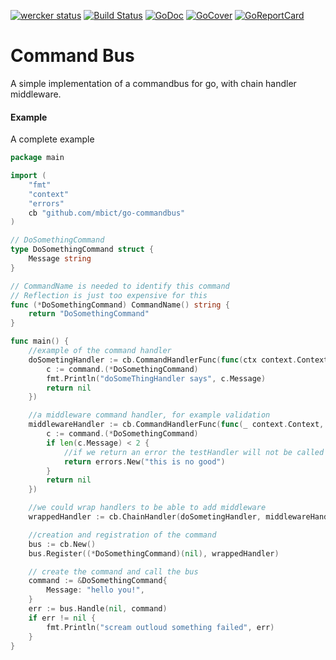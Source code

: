 [![wercker status](https://app.wercker.com/status/f2312ebb309f222c6df110a36ca2394c/s/master "wercker status")](https://app.wercker.com/project/byKey/f2312ebb309f222c6df110a36ca2394c)
[![Build Status](https://travis-ci.org/mbict/go-commandbus.png?branch=master)](https://travis-ci.org/mbict/go-commandbus)
[![GoDoc](https://godoc.org/github.com/mbict/go-commandbus?status.png)](http://godoc.org/github.com/mbict/go-commandbus)
[![GoCover](http://gocover.io/_badge/github.com/mbict/go-commandbus)](http://gocover.io/github.com/mbict/go-commandbus)
[![GoReportCard](http://goreportcard.com/badge/mbict/go-commandbus)](http://goreportcard.com/report/mbict/go-commandbus)

# Command Bus

A simple implementation of a commandbus for go, with chain handler middleware.

#### Example
A complete example
```go
package main

import (
	"fmt"
	"context"
	"errors"
	cb "github.com/mbict/go-commandbus"
)

// DoSomethingCommand
type DoSomethingCommand struct {
	Message string
}

// CommandName is needed to identify this command
// Reflection is just too expensive for this
func (*DoSomethingCommand) CommandName() string {
	return "DoSomethingCommand"
}

func main() {
	//example of the command handler
	doSometingHandler := cb.CommandHandlerFunc(func(ctx context.Context, command cb.Command) error {
		c := command.(*DoSomethingCommand)
		fmt.Println("doSomeThingHandler says", c.Message)
		return nil
	})

	//a middleware command handler, for example validation
	middlewareHandler := cb.CommandHandlerFunc(func(_ context.Context, command cb.Command) error {
		c := command.(*DoSomethingCommand)
		if len(c.Message) < 2 {
			//if we return an error the testHandler will not be called
			return errors.New("this is no good")
		}
		return nil
	})

	//we could wrap handlers to be able to add middleware
	wrappedHandler := cb.ChainHandler(doSometingHandler, middlewareHandler)

	//creation and registration of the command
	bus := cb.New()
	bus.Register((*DoSomethingCommand)(nil), wrappedHandler)

	// create the command and call the bus
	command := &DoSomethingCommand{
		Message: "hello you!",
	}
	err := bus.Handle(nil, command)
	if err != nil {
		fmt.Println("scream outloud something failed", err)
	}
}
```